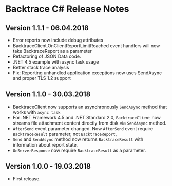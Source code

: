 ﻿# Backtrace C# Release Notes

## Version 1.1.1 - 06.04.2018
- Error reports now include debug attributes
- BacktraceClient.OnClientReportLimitReached event handlers will now take BacktraceReport as a parameter
- Refactoring of JSON Data code.
- .NET 4.5 example with async task usage
- Better stack trace analysis
- Fix: Reporting unhandled application exceptions now uses SendAsync and proper TLS 1.2 support


## Version 1.1.0 - 30.03.2018
- BacktraceClient now supports an asynchronously `SendAsync` method that works with `async task`
- For .NET Framework 4.5 and .NET Standard 2.0, `BacktraceClient` now streams file attachment content directly from disk via `SendAsync` method.
- `AfterSend` event parameter changed. Now `AfterSend` event require `BacktraceResult` parameter, not `BacktraceReport`,
- `Send` and `SendAsync` method now returns `BacktraceResult` with information about report state,
- `OnServerResponse` now require `BacktraceResult` as a parameter. 

## Version 1.0.0 - 19.03.2018
- First release.